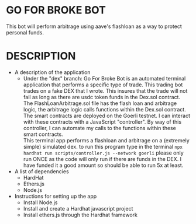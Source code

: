 # GO FOR BROKE BOT

This bot will perform arbitrage using aave's flashloan as a way to protect personal funds. 



# DESCRIPTION
- A description of the application
  - Under the "dex" branch: 
  Go For Broke Bot is an automated terminal application that performs a specific type of trade. This trading bot trades on a fake DEX that I wrote. This insures that the trade will not fail as long as there are usdc token funds in the Dex.sol contract. The FlashLoanArbitrage.sol file has the flash loan and arbitrage logic, the arbitrage logic calls functions within the Dex.sol contract. The smart contracts are deployed on the Goerli testnet. I can interact with these contracts with a JavaScript "controller". By way of this controller, I can automate my calls to the functions within these smart contracts.  
  This terminal app performs a flashloan and arbitrage on a (extremely simple) simulated dex. 
  to run this program type in the terminal 
   `npx hardhat run scripts/controller.js --network goerli`
  please only run ONCE as the code will only run if there are funds in the DEX. I have funded it a good amount so should be able to run 5x at least.
- A list of dependencies
  - HardHat
  - Ethers.js
  - Node.js
- Instructions for setting up the app
  - Install Node.js
  - Install and create a Hardhat javascript project 
  - Install ethers.js through the Hardhat framework

